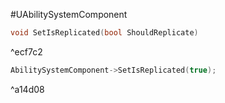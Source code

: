 
#UAbilitySystemComponent


```cpp
void SetIsReplicated(bool ShouldReplicate)
```

^ecf7c2

```cpp title:constructor
AbilitySystemComponent->SetIsReplicated(true);
```

^a14d08

